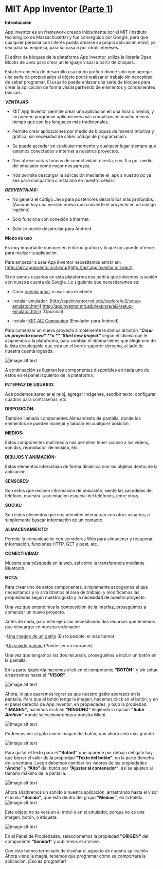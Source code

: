 # MIT App Inventor ([Parte 1](https://www.youtube.com/watch?v=Elv0T-g9cKg))

**Introducción**

App inventor es un framework creado inicialmente por el MIT (Instituto tecnológico de Massachusetts) y fue conseguido por Google, para que cualquier persona con interés pueda crearse su propia aplicación móvil, ya sea para su empresa, para su casa o por otros intereses.

El editor de bloques de la plataforma App Inventor, utiliza la librería Open Blocks de Java para crear un lenguaje visual a partir de bloques.

Esta herramienta de desarrollo usa modo gráfico donde solo con agregar una serie de propiedades al objeto podrá realizar el trabajo sin necesidad de saber programar. El usuario puede enlazar una serie de bloques para crear la aplicación de forma visual partiendo de elementos  y componentes básicos.

**_VENTAJAS:_**

* MIT App Inventor permite crear una aplicación en una hora o menos, y se pueden programar aplicaciones más complejas en mucho menos tiempo que con los lenguajes más tradicionales.

* Permite crear aplicaciones por medio de bloques de manera intuitiva y grafica, sin necesidad de saber código de programación.

* Se puede acceder en cualquier momento y cualquier lugar siempre que estemos conectados a internet a nuestros proyectos.

* Nos ofrece varias formas de conectividad: directa, o wi fi o por medio del emulador como mejor nos parezca.

* Nos permite descargar la aplicación mediante el .apk a nuestro pc ya sea para compartirla o instalarla en nuestro celular.

**_DESVENTAJAS:_**

* No genera el código Java para posteriores desarrollos más profundos. (Aunque hay una versión nueva que convierte el proyecto en un código legítimo)

* Solo funciona con conexión a Internet.

* Solo se puede desarrollar para Android.

**Modo de uso**

Es muy importante conocer en entorno gráfico y lo que nos puede ofrecer para realizar la aplicación.

Para empezar a usar App Inventor necesitamos entrar en: [http://ai2.appinventor.mit.edu/](http://ai2.appinventor.mit.edu/)

Si no somos usuarios en esta plataforma nos pedirá que iniciemos la sesión con nuestra cuenta de Google. Lo siguiente que necesitaremos es:

* Crear [cuenta gmail](https://www.google.com.ar/url?sa=t&rct=j&q=&esrc=s&source=web&cd=2&cad=rja&uact=8&ved=0ahUKEwj_7pfH_p3XAhWBkZAKHekQD_kQFgg8MAE&url=https%3A%2F%2Faccounts.google.com%2FSignUp%3Fhl%3Des-419&usg=AOvVaw00bvx3A4QNpzAjmi7Nhs_f) o usar una existente

* Instalar emulador: [http://appinventor.mit.edu/explore/ai2/setup-emulator.html](http://appinventor.mit.edu/explore/ai2/setup-emulator.html) (Opcional)

* Instalar [MIT AI2 Companion](https://play.google.com/store/apps/details?id=edu.mit.appinventor.aicompanion3&hl=es_419) (Emulador para Android)

Para comenzar un nuevo proyecto simplemente le damos al botón **_"Crear un proyecto nuevo" _**o **_“Start new project”_** según el idioma que le asignemos a la plataforma, para cambiar el idioma tienes que elegir uno de la lista desplegable que está en el borde superior derecho, al lado de nuestra cuenta logeada.

![image alt text](img/appInventor1/image_0.png)

A continuación se ilustran los componentes disponibles en cada uno de estos en el panel izquierdo de la plataforma:

**INTERFAZ DE USUARIO:**

Acá podemos apreciar el reloj, agregar imágenes, escribir texto, configurar cuadros para contraseñas, etc.

**DISPOSICIÓN:**

También llamado componentes Alineamiento de pantalla, donde los elementos se pueden manejar y tabular en cualquier posición.

**MEDIOS:**

Estos componentes multimedia nos permiten tener acceso a los videos, sonidos, reproductor de música, etc.

**DIBUJOS Y ANIMACIÓN:**

Estos elementos interactúan de forma dinámica con los objetos dentro de la aplicación.

**SENSORES:**

Son estos que reciben información de ubicación, siente las sacudidas del teléfono, muestra la orientación espacial del teléfonos, entre otros.

**SOCIAL:**

Son estos elementos que nos permiten interactuar con otros usuarios, o simplemente buscar información de un contacto.

**ALMACENAMIENTO:**

Permite la comunicación con servidores Web para almacenar y recuperar información, funciones HTTP, GET y post, etc.

**CONECTIVIDAD:**

Muestra una búsqueda en la web, así como la transferencia mediante Bluetooth.

**NOTA:**

Para crear uno de estos componentes, simplemente escogemos el que necesitamos y lo arrastramos al área de trabajo, y modificamos las propiedades según nuestro gusto y la necesidad de nuestro proyecto.

Una vez que entendimos la composición de la interfaz, proseguimos a comenzar un nuevo proyecto.

Antes de nada, para este ejercicio necesitamos dos recursos que tenemos que descargar en nuestro ordenador:

-[Una imagen de un gatito](https://www.google.com.ar/search?q=Gatito&client=firefox-b-ab&dcr=0&source=lnms&tbm=isch&sa=X&ved=0ahUKEwiukpLhgp7XAhWIHJAKHQhvCv4Q_AUICigB&biw=1366&bih=643) (En lo posible, el más tierno)

-[Un sonido gatuno](http://www.sonidosmp3gratis.com/sounds/animals021.mp3) (Puede ser un ronroneo)

Una vez que tengamos los dos recursos, proseguimos a incluir un botón en la pantalla:

En la parte izquierda hacemos click en el componente **"BOTÓN"** y sin soltar arrastramos hasta el **“VISOR”**.

![image alt text](img/appInventor1/image_1.png)

Ahora, lo que queremos lograr es que nuestro gatito aparezca en la pantalla. Para que el botón tenga la imagen, hacemos click en el botón, y en el panel derecho de App Inventor, en propiedades, y bajo la propiedad **"IMAGEN"**, hacemos click en **“NINGUNO”** eligiendo la opción **_“Subir Archivo”_** donde seleccionaremos a nuestro Michi.

![image alt text](img/appInventor1/image_2.jpg)

Podremos ver al gato como imagen del botón, que ahora será más grande.

![image alt text](img/appInventor1/image_3.jpg)

Para quitar el texto para el **"Botón1"** que aparece por debajo del gato hay que borrar el valor de la propiedad **“Texto del botón”**, en la parte derecha de la ventana. Luego debemos cambiar los valores de las propiedades **“Ancho”** y **“Alto”** del botón por **“Ajustar al contenedor”**, así se ajusten al tamaño máximo de la pantalla.

![image alt text](img/appInventor1/image_4.png)

Ahora añadiremos un sonido a nuestra aplicación, arrastrando hasta el visor el icono **"Sonido"**, que está dentro del grupo **“Medios”**, en la Paleta.![image alt text](img/appInventor1/image_5.png)

Este objeto no se verá en el móvil o en el emulador, porque no es una imagen, botón, o etiqueta.

![image alt text](img/appInventor1/image_6.png)

En el Panel de Propiedades, seleccionamos la propiedad **"ORIGEN"** del componente **“Sonido1”** y subiremos el archivo.

Con esto hemos terminado de diseñar el aspecto de nuestra aplicación Ahora viene la magia, tenemos que programar cómo se comportará la aplicación. ¡Eso es programar!
